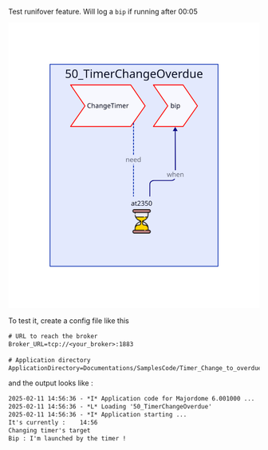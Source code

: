 Test runifover feature. Will log a `bip` if running after 00:05

![Objects in this example](Diagram.svg)

To test it, create a config file like this

	# URL to reach the broker
	Broker_URL=tcp://<your_broker>:1883

	# Application directory
	ApplicationDirectory=Documentations/SamplesCode/Timer_Change_to_overdue

and the output looks like :

```
2025-02-11 14:56:36 - *I* Application code for Majordome 6.001000 ...
2025-02-11 14:56:36 - *L* Loading '50_TimerChangeOverdue'
2025-02-11 14:56:36 - *I* Application starting ...
It's currently :	14:56
Changing timer's target
Bip : I'm launched by the timer !
```
